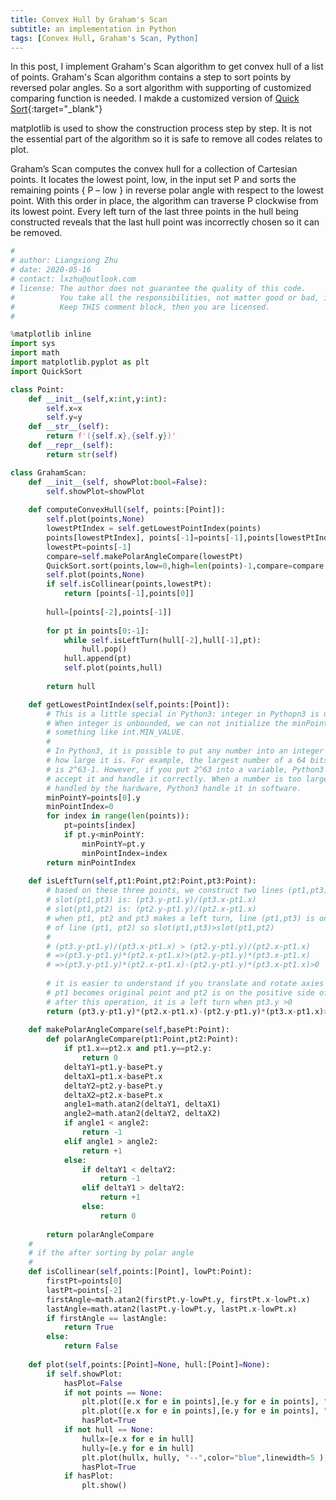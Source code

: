 ```yaml
---
title: Convex Hull by Graham's Scan
subtitle: an implementation in Python
tags: [Convex Hull, Graham's Scan, Python]
---
```


In this post, I implement Graham's Scan algorithm to get convex hull of a list of points. Graham's Scan algorithm contains a step to sort points by reversed polar angles. So a sort algorithm with supporting of customized comparing function is needed. I makde a customized version of [Quick Sort](/2020-05-16-quick-sort-python){:target="_blank"}

matplotlib is used to show the construction process step by step. It is not the essential part of the algorithm so it is safe to remove all codes relates to plot.

Graham’s Scan computes the convex hull for a collection of Cartesian points. It locates the lowest point, low, in the input set P and sorts the remaining points { P – low } in reverse polar angle with respect to the lowest point. With this order in place, the algorithm can traverse P clockwise from its lowest point. Every left turn of the last three points in the hull being constructed reveals that the last hull point was incorrectly chosen so it can be removed.

```python
#
# author: Liangxiong Zhu
# date: 2020-05-16
# contact: lxzhu@outlook.com
# license: The author does not guarantee the quality of this code. 
#          You take all the responsibilities, not matter good or bad, if you use this code.
#          Keep THIS comment block, then you are licensed.
#

%matplotlib inline
import sys
import math
import matplotlib.pyplot as plt
import QuickSort

class Point:
    def __init__(self,x:int,y:int):
        self.x=x
        self.y=y
    def __str__(self):
        return f'({self.x},{self.y})'
    def __repr__(self):
        return str(self)

class GrahamScan:
    def __init__(self, showPlot:bool=False):
        self.showPlot=showPlot
        
    def computeConvexHull(self, points:[Point]):
        self.plot(points,None)
        lowestPtIndex = self.getLowestPointIndex(points)
        points[lowestPtIndex], points[-1]=points[-1],points[lowestPtIndex]
        lowestPt=points[-1]
        compare=self.makePolarAngleCompare(lowestPt)
        QuickSort.sort(points,low=0,high=len(points)-1,compare=compare,reverse=True)
        self.plot(points,None)
        if self.isCollinear(points,lowestPt):
            return [points[-1],points[0]]
        
        hull=[points[-2],points[-1]]
        
        for pt in points[0:-1]:
            while self.isLeftTurn(hull[-2],hull[-1],pt):
                hull.pop()
            hull.append(pt)
            self.plot(points,hull)
        
        return hull

    def getLowestPointIndex(self,points:[Point]):
        # This is a little special in Python3: integer in Pythopn3 is unbounded. 
        # When integer is unbounded, we can not initialize the minPointX to 
        # something like int.MIN_VALUE.
        # 
        # In Python3, it is possible to put any number into an integer no matter
        # how large it is. For example, the largest number of a 64 bits integer 
        # is 2^63-1. However, if you put 2^63 into a variable, Python3 will 
        # accept it and handle it correctly. When a number is too large to be 
        # handled by the hardware, Python3 handle it in software.
        minPointY=points[0].y
        minPointIndex=0
        for index in range(len(points)):
            pt=points[index]
            if pt.y<minPointY:
                minPointY=pt.y
                minPointIndex=index
        return minPointIndex
    
    def isLeftTurn(self,pt1:Point,pt2:Point,pt3:Point):
        # based on these three points, we construct two lines (pt1,pt3) and (pt1,pt2)
        # slot(pt1,pt3) is: (pt3.y-pt1.y)/(pt3.x-pt1.x)
        # slot(pt1,pt2) is: (pt2.y-pt1.y)/(pt2.x-pt1.x)
        # when pt1, pt2 and pt3 makes a left turn, line (pt1,pt3) is on the left
        # of line (pt1, pt2) so slot(pt1,pt3)>slot(pt1,pt2)
        # 
        # (pt3.y-pt1.y)/(pt3.x-pt1.x) > (pt2.y-pt1.y)/(pt2.x-pt1.x)
        # =>(pt3.y-pt1.y)*(pt2.x-pt1.x)>(pt2.y-pt1.y)*(pt3.x-pt1.x)
        # =>(pt3.y-pt1.y)*(pt2.x-pt1.x)-(pt2.y-pt1.y)*(pt3.x-pt1.x)>0
        
        # it is easier to understand if you translate and rotate axies so that
        # pt1 becomes original point and pt2 is on the positive side of x-axies.
        # after this operation, it is a left turn when pt3.y >0
        return (pt3.y-pt1.y)*(pt2.x-pt1.x)-(pt2.y-pt1.y)*(pt3.x-pt1.x)>0
    
    def makePolarAngleCompare(self,basePt:Point):
        def polarAngleCompare(pt1:Point,pt2:Point):
            if pt1.x==pt2.x and pt1.y==pt2.y:
                return 0
            deltaY1=pt1.y-basePt.y
            deltaX1=pt1.x-basePt.x
            deltaY2=pt2.y-basePt.y
            deltaX2=pt2.x-basePt.x
            angle1=math.atan2(deltaY1, deltaX1)
            angle2=math.atan2(deltaY2, deltaX2)
            if angle1 < angle2:
                return -1
            elif angle1 > angle2:
                return +1
            else:
                if deltaY1 < deltaY2:
                    return -1
                elif deltaY1 > deltaY2:
                    return +1
                else:
                    return 0
            
        return polarAngleCompare
    #
    # if the after sorting by polar angle
    #
    def isCollinear(self,points:[Point], lowPt:Point):
        firstPt=points[0]
        lastPt=points[-2]
        firstAngle=math.atan2(firstPt.y-lowPt.y, firstPt.x-lowPt.x)
        lastAngle=math.atan2(lastPt.y-lowPt.y, lastPt.x-lowPt.x)
        if firstAngle == lastAngle:
            return True
        else:
            return False
    
    def plot(self,points:[Point]=None, hull:[Point]=None):
        if self.showPlot:
            hasPlot=False
            if not points == None:
                plt.plot([e.x for e in points],[e.y for e in points], "o")
                plt.plot([e.x for e in points],[e.y for e in points], "r--")
                hasPlot=True
            if not hull == None:
                hullx=[e.x for e in hull]
                hully=[e.y for e in hull]
                plt.plot(hullx, hully, "--",color="blue",linewidth=5 );
                hasPlot=True
            if hasPlot:
                plt.show()
```
